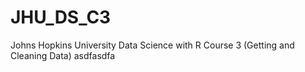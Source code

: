 # JHU_DS_C3
Johns Hopkins University Data Science with R Course 3 (Getting and Cleaning Data)
asdfasdfa